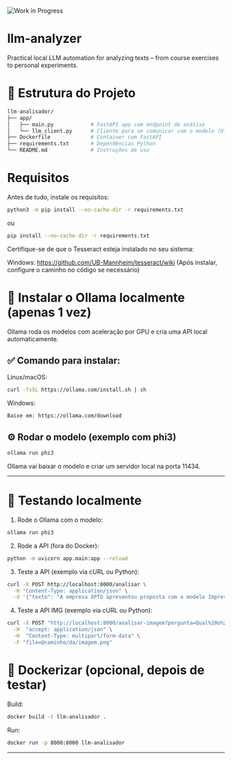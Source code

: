 ![Work in Progress](https://img.shields.io/badge/status-in--progress-orange)

# llm-analyzer
Practical local LLM automation for analyzing texts – from course exercises to personal experiments.

# 📁 Estrutura do Projeto
```bash
llm-analisador/
├── app/
│   ├── main.py            # FastAPI app com endpoint de análise
│   └── llm_client.py      # Cliente para se comunicar com o modelo (Ollama)
├── Dockerfile             # Container com FastAPI
├── requirements.txt       # Dependências Python
└── README.md              # Instruções de uso
```

# Requisitos
Antes de tudo, instale os requisitos:

```bash
python3 -m pip install --no-cache-dir -r requirements.txt
```

ou

```bash
pip install --no-cache-dir -r requirements.txt
```

Certifique-se de que o Tesseract esteja instalado no seu sistema:

Windows: https://github.com/UB-Mannheim/tesseract/wiki
(Após instalar, configure o caminho no código se necessário)

# 🔧 Instalar o Ollama localmente (apenas 1 vez)
Ollama roda os modelos com aceleração por GPU e cria uma API local automaticamente.

## ✅ Comando para instalar:

Linux/macOS:
```bash
curl -fsSL https://ollama.com/install.sh | sh
```

Windows:
```
Baixe em: https://ollama.com/download
```

## ⚙️ Rodar o modelo (exemplo com phi3)
```bash
ollama run phi3
```
Ollama vai baixar o modelo e criar um servidor local na porta 11434.

___________

# 🧪 Testando localmente
1. Rode o Ollama com o modelo:
```bash
ollama run phi3
```
2. Rode a API (fora do Docker):
```bash
python -m uvicorn app.main:app --reload
```
3. Teste a API (exemplo via cURL ou Python):
```bash
curl -X POST http://localhost:8000/analisar \
  -H "Content-Type: application/json" \
  -d '{"texto": "A empresa XPTO apresentou proposta com o modelo Impressora LaserJet 1200 por R$ 1.500,00.", "pergunta": "Quais as propostas do texto contendo Fornecedor/Autor, marca/modelo e valor?"}'
```
4. Teste a API IMG (exemplo via cURL ou Python):
```bash
curl -X POST "http://localhost:8000/analisar-imagem?pergunta=Qual%20o%20texto%20na%20imagem" \
  -H  "accept: application/json" \
  -H  "Content-Type: multipart/form-data" \
  -F "file=@caminho/da/imagem.png"
```

# 🐳 Dockerizar (opcional, depois de testar)

Build:
```bash
docker build -t llm-analisador .
```
Run:
```bash
docker run -p 8000:8000 llm-analisador
```

_________________________